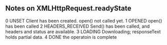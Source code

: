 ## Notes on XMLHttpRequest.readyState
 0 UNSET Client has been created. open() not called yet.
 1 OPENED open() has been called
 2 HEADERS_RECEIVED Send() has been called, and headers
 and status are available.
 3 LOADING Downloading; responseText holds partial data.
 4 DONE the operatoin is complete
